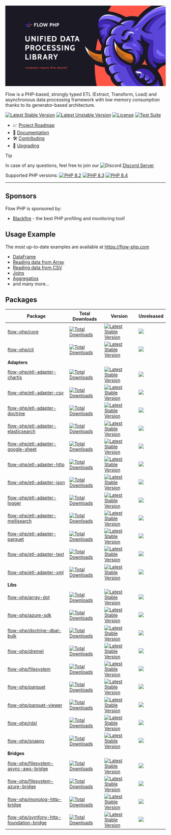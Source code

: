 ![img](/profile/flow_php_banner_02_2022.png)

Flow is a PHP-based, strongly typed ETL (Extract, Transform, Load) and asynchronous data processing framework with low memory consumption thanks to its generator-based architecture.

[![Latest Stable Version](https://poser.pugx.org/flow-php/flow/v)](https://packagist.org/packages/flow-php/flow)
[![Latest Unstable Version](https://poser.pugx.org/flow-php/flow/v/unstable)](https://packagist.org/packages/flow-php/flow)
[![License](https://poser.pugx.org/flow-php/flow/license)](https://packagist.org/packages/flow-php/flow)
[![Test Suite](https://github.com/flow-php/flow/actions/workflows/test-suite.yml/badge.svg?branch=1.x)](https://github.com/flow-php/flow/actions/workflows/test-suite.yml)

- 📈 [Project Roadmap](https://github.com/orgs/flow-php/projects/1)
- 📜 [Documentation](https://flow-php.com/documentation/)
- 🛠️ [Contributing](https://github.com/flow-php/flow/blob/1.x/documentation/contributing.md)
- 🚧 [Upgrading](https://github.com/flow-php/flow/blob/1.x/UPGRADE.md)


> [!TIP]
> In case of any questions, feel free to join our <img src="https://cdn.prod.website-files.com/6257adef93867e50d84d30e2/636e0a69f118df70ad7828d4_icon_clyde_blurple_RGB.svg" width="16px" height="16px" alt="Discord"> [Discord Server](https://discord.gg/5dNXfQyACW)

Supported PHP versions: [![PHP 8.2](https://img.shields.io/badge/php-~8.2-8892BF.svg)](https://php.net/) [![PHP 8.3](https://img.shields.io/badge/php-~8.3-8892BF.svg)](https://php.net/) [![PHP 8.4](https://img.shields.io/badge/php-~8.4-8892BF.svg)](https://php.net/) 

---

## Sponsors 

Flow PHP is sponsored by: 

- [Blackfire](https://blackfire.io/) - the best PHP profiling and monitoring tool!
  
## Usage Example

The most up-to-date examples are available at https://flow-php.com 

- [DataFrame](https://flow-php.com/documentation/example/data_frame/data_frame/#example)
- [Reading data from Array](https://flow-php.com/documentation/example/data_reading/array/#example)
- [Reading data from CSV](https://flow-php.com/documentation/example/data_reading/csv/#example)
- [Joins](https://flow-php.com/documentation/example/join/join/#example)
- [Aggregatios](https://flow-php.com/documentation/example/aggregations/group_by/#example)
- and many more...

## Packages


| Package                                                                                                        | Total Downloads                                                                                                                                                        | Version                                                                                                                                                                     | Unreleased                                                                                                                                                                   |
|----------------------------------------------------------------------------------------------------------------|------------------------------------------------------------------------------------------------------------------------------------------------------------------------|-----------------------------------------------------------------------------------------------------------------------------------------------------------------------------|------------------------------------------------------------------------------------------------------------------------------------------------------------------------------|
| [flow-php/core](/documentation/components/core/core.md)                                                        | [![Total Downloads](https://poser.pugx.org/flow-php/etl/downloads)](https://packagist.org/packages/flow-php/etl)                                                       | [![Latest Stable Version](https://poser.pugx.org/flow-php/etl/v/stable)](https://packagist.org/packages/flow-php/etl)                                                       | [![](https://flow-php.github.io/commits-since-release-counter/flow-php/etl.svg)](https://github.com/flow-php/etl/tags)                                                       |
| [flow-php/cli](/documentation/components/cli/docs.md)                                                          | [![Total Downloads](https://poser.pugx.org/flow-php/cli/downloads)](https://packagist.org/packages/flow-php/cli)                                                       | [![Latest Stable Version](https://poser.pugx.org/flow-php/cli/v/stable)](https://packagist.org/packages/flow-php/cli)                                                       | [![](https://flow-php.github.io/commits-since-release-counter/flow-php/cli.svg)](https://github.com/flow-php/cli/tags)                                                       |
| **Adapters**                                                                                                   |                                                                                                                                                                        |                                                                                                                                                                             |                                                                                                                                                                              |
| [flow-php/etl-adapter-chartjs](/documentation/components/adapters/chartjs.md)                                  | [![Total Downloads](https://poser.pugx.org/flow-php/etl-adapter-chartjs/downloads)](https://packagist.org/packages/flow-php/etl-adapter-chartjs)                       | [![Latest Stable Version](https://poser.pugx.org/flow-php/etl-adapter-chartjs/v/stable)](https://packagist.org/packages/flow-php/etl-adapter-chartjs)                       | [![](https://flow-php.github.io/commits-since-release-counter/flow-php/etl-adapter-chartjs.svg)](https://github.com/flow-php/etl-adapter-chartjs/tags)                       |
| [flow-php/etl-adapter-csv](/documentation/components/adapters/csv.md)                                          | [![Total Downloads](https://poser.pugx.org/flow-php/etl-adapter-csv/downloads)](https://packagist.org/packages/flow-php/etl-adapter-csv)                               | [![Latest Stable Version](https://poser.pugx.org/flow-php/etl-adapter-csv/v/stable)](https://packagist.org/packages/flow-php/etl-adapter-csv)                               | [![](https://flow-php.github.io/commits-since-release-counter/flow-php/etl-adapter-csv.svg)](https://github.com/flow-php/etl-adapter-csv/tags)                               |
| [flow-php/etl-adapter-doctrine](/documentation/components/adapters/doctrine.md)                                | [![Total Downloads](https://poser.pugx.org/flow-php/etl-adapter-doctrine/downloads)](https://packagist.org/packages/flow-php/etl-adapter-doctrine)                     | [![Latest Stable Version](https://poser.pugx.org/flow-php/etl-adapter-doctrine/v/stable)](https://packagist.org/packages/flow-php/etl-adapter-doctrine)                     | [![](https://flow-php.github.io/commits-since-release-counter/flow-php/etl-adapter-csv.svg)](https://github.com/flow-php/etl-adapter-csv/tags)                               |
| [flow-php/etl-adapter-elasticsearch](/documentation/components/adapters/elasticsearch.md)                      | [![Total Downloads](https://poser.pugx.org/flow-php/etl-adapter-elasticsearch/downloads)](https://packagist.org/packages/flow-php/etl-adapter-elasticsearch)           | [![Latest Stable Version](https://poser.pugx.org/flow-php/etl-adapter-elasticsearch/v/stable)](https://packagist.org/packages/flow-php/etl-adapter-elasticsearch)           | [![](https://flow-php.github.io/commits-since-release-counter/flow-php/etl-adapter-elasticsearch.svg)](https://github.com/flow-php/etl-adapter-elasticsearch/tags)           |
| [flow-php/etl-adapter-google-sheet](/documentation/components/adapters/google-sheet.md)                        | [![Total Downloads](https://poser.pugx.org/flow-php/etl-adapter-google-sheet/downloads)](https://packagist.org/packages/flow-php/etl-adapter-google-sheet)             | [![Latest Stable Version](https://poser.pugx.org/flow-php/etl-adapter-google-sheet/v/stable)](https://packagist.org/packages/flow-php/etl-adapter-google-sheet)             | [![](https://flow-php.github.io/commits-since-release-counter/flow-php/etl-adapter-google-sheet.svg)](https://github.com/flow-php/etl-adapter-google-sheet/tags)             |
| [flow-php/etl-adapter-http](/documentation/components/adapters/http.md)                                        | [![Total Downloads](https://poser.pugx.org/flow-php/etl-adapter-http/downloads)](https://packagist.org/packages/flow-php/etl-adapter-http)                             | [![Latest Stable Version](https://poser.pugx.org/flow-php/etl-adapter-http/v/stable)](https://packagist.org/packages/flow-php/etl-adapter-http)                             | [![](https://flow-php.github.io/commits-since-release-counter/flow-php/etl-adapter-http.svg)](https://github.com/flow-php/etl-adapter-http/tags)                             |
| [flow-php/etl-adapter-json](/documentation/components/adapters/json.md)                                        | [![Total Downloads](https://poser.pugx.org/flow-php/etl-adapter-json/downloads)](https://packagist.org/packages/flow-php/etl-adapter-json)                             | [![Latest Stable Version](https://poser.pugx.org/flow-php/etl-adapter-json/v/stable)](https://packagist.org/packages/flow-php/etl-adapter-json)                             | [![](https://flow-php.github.io/commits-since-release-counter/flow-php/etl-adapter-json.svg)](https://github.com/flow-php/etl-adapter-json/tags)                             |
| [flow-php/etl-adapter-logger](/documentation/components/adapters/logger.md)                                    | [![Total Downloads](https://poser.pugx.org/flow-php/etl-adapter-logger/downloads)](https://packagist.org/packages/flow-php/etl-adapter-logger)                         | [![Latest Stable Version](https://poser.pugx.org/flow-php/etl-adapter-logger/v/stable)](https://packagist.org/packages/flow-php/etl-adapter-logger)                         | [![](https://flow-php.github.io/commits-since-release-counter/flow-php/etl-adapter-meilisearch.svg)](https://github.com/flow-php/etl-adapter-meilisearch/tags)               |
| [flow-php/etl-adapter-meilisearch](/documentation/components/adapters/meilisearch.md)                          | [![Total Downloads](https://poser.pugx.org/flow-php/etl-adapter-meilisearch/downloads)](https://packagist.org/packages/flow-php/etl-adapter-meilisearch)               | [![Latest Stable Version](https://poser.pugx.org/flow-php/etl-adapter-meilisearch/v/stable)](https://packagist.org/packages/flow-php/etl-adapter-meilisearch)               | [![](https://flow-php.github.io/commits-since-release-counter/flow-php/etl-adapter-meilisearch.svg)](https://github.com/flow-php/etl-adapter-meilisearch/tags)               |
| [flow-php/etl-adapter-parquet](/documentation/components/adapters/parquet.md)                                  | [![Total Downloads](https://poser.pugx.org/flow-php/etl-adapter-parquet/downloads)](https://packagist.org/packages/flow-php/etl-adapter-parquet)                       | [![Latest Stable Version](https://poser.pugx.org/flow-php/etl-adapter-parquet/v/stable)](https://packagist.org/packages/flow-php/etl-adapter-parquet)                       | [![](https://flow-php.github.io/commits-since-release-counter/flow-php/etl-adapter-parquet.svg)](https://github.com/flow-php/etl-adapter-parquet/tags)                       |
| [flow-php/etl-adapter-text](/documentation/components/adapters/text.md)                                        | [![Total Downloads](https://poser.pugx.org/flow-php/etl-adapter-text/downloads)](https://packagist.org/packages/flow-php/etl-adapter-text)                             | [![Latest Stable Version](https://poser.pugx.org/flow-php/etl-adapter-text/v/stable)](https://packagist.org/packages/flow-php/etl-adapter-text)                             | [![](https://flow-php.github.io/commits-since-release-counter/flow-php/etl-adapter-text.svg)](https://github.com/flow-php/etl-adapter-text/tags)                             |
| [flow-php/etl-adapter-xml](/documentation/components/adapters/xml.md)                                          | [![Total Downloads](https://poser.pugx.org/flow-php/etl-adapter-xml/downloads)](https://packagist.org/packages/flow-php/etl-adapter-xml)                               | [![Latest Stable Version](https://poser.pugx.org/flow-php/etl-adapter-xml/v/stable)](https://packagist.org/packages/flow-php/etl-adapter-xml)                               | [![](https://flow-php.github.io/commits-since-release-counter/flow-php/etl-adapter-xml.svg)](https://github.com/flow-php/etl-adapter-xml/tags)                               |
| **Libs**                                                                                                       |                                                                                                                                                                        |                                                                                                                                                                             |                                                                                                                                                                              |
| [flow-php/array-dot](/documentation/components/libs/array-dot.md)                                              | [![Total Downloads](https://poser.pugx.org/flow-php/array-dot/downloads)](https://packagist.org/packages/flow-php/array-dot)                                           | [![Latest Stable Version](https://poser.pugx.org/flow-php/array-dot/v/stable)](https://packagist.org/packages/flow-php/array-dot)                                           | [![](https://flow-php.github.io/commits-since-release-counter/flow-php/array-dot.svg)](https://github.com/flow-php/array-dot/tags)                                           |
| [flow-php/azure-sdk](/documentation/components/libs/azure-sdk.md)                                              | [![Total Downloads](https://poser.pugx.org/flow-php/azure-sdk/downloads)](https://packagist.org/packages/flow-php/azure-sdk)                                           | [![Latest Stable Version](https://poser.pugx.org/flow-php/azure-sdk/v/stable)](https://packagist.org/packages/flow-php/azure-sdk)                                           | [![](https://flow-php.github.io/commits-since-release-counter/flow-php/azure-sdk.svg)](https://github.com/flow-php/azure-sdk/tags)                                           |
| [flow-php/doctrine-dbal-bulk](/documentation/components/libs/doctrine-dbal-bulk.md)                            | [![Total Downloads](https://poser.pugx.org/flow-php/doctrine-dbal-bulk/downloads)](https://packagist.org/packages/flow-php/doctrine-dbal-bulk)                         | [![Latest Stable Version](https://poser.pugx.org/flow-php/doctrine-dbal-bulk/v/stable)](https://packagist.org/packages/flow-php/doctrine-dbal-bulk)                         | [![](https://flow-php.github.io/commits-since-release-counter/flow-php/doctrine-dbal-bulk.svg)](https://github.com/flow-php/doctrine-dbal-bulk/tags)                         |
| [flow-php/dremel](/documentation/components/libs/dremel.md)                                                    | [![Total Downloads](https://poser.pugx.org/flow-php/dremel/downloads)](https://packagist.org/packages/flow-php/dremel)                                                 | [![Latest Stable Version](https://poser.pugx.org/flow-php/dremel/v/stable)](https://packagist.org/packages/flow-php/dremel)                                                 | [![](https://flow-php.github.io/commits-since-release-counter/flow-php/dremel.svg)](https://github.com/flow-php/dremel/tags)                                                 |
| [flow-php/filesystem](/documentation/components/libs/filesystem.md)                                            | [![Total Downloads](https://poser.pugx.org/flow-php/filesystem/downloads)](https://packagist.org/packages/flow-php/filesystem)                                         | [![Latest Stable Version](https://poser.pugx.org/flow-php/filesystem/v/stable)](https://packagist.org/packages/flow-php/filesystem)                                         | [![](https://flow-php.github.io/commits-since-release-counter/flow-php/filesystem.svg)](https://github.com/flow-php/filesystem/tags)                                         |
| [flow-php/parquet](/documentation/components/libs/parquet.md)                                                  | [![Total Downloads](https://poser.pugx.org/flow-php/parquet/downloads)](https://packagist.org/packages/flow-php/parquet)                                               | [![Latest Stable Version](https://poser.pugx.org/flow-php/parquet/v/stable)](https://packagist.org/packages/flow-php/parquet)                                               | [![](https://flow-php.github.io/commits-since-release-counter/flow-php/parquet.svg)](https://github.com/flow-php/parquet/tags)                                               |
| [flow-php/parquet-viewer](/documentation/components/libs/parquet-viewer.md)                                    | [![Total Downloads](https://poser.pugx.org/flow-php/parquet-viewer/downloads)](https://packagist.org/packages/flow-php/parquet-viewer)                                 | [![Latest Stable Version](https://poser.pugx.org/flow-php/parquet-viewer/v/stable)](https://packagist.org/packages/flow-php/parquet-viewer)                                 | [![](https://flow-php.github.io/commits-since-release-counter/flow-php/parquet-viewer.svg)](https://github.com/flow-php/parquet-viewer/tags)                                 |
| [flow-php/rdsl](/documentation/components/libs/rdsl.md)                                                        | [![Total Downloads](https://poser.pugx.org/flow-php/rdsl/downloads)](https://packagist.org/packages/flow-php/rdsl)                                                     | [![Latest Stable Version](https://poser.pugx.org/flow-php/rdsl/v/stable)](https://packagist.org/packages/flow-php/rdsl)                                                     | [![](https://flow-php.github.io/commits-since-release-counter/flow-php/rdsl.svg)](https://github.com/flow-php/rdsl/tags)                                                     |
| [flow-php/snappy](/documentation/components/libs/snappy.md)                                                    | [![Total Downloads](https://poser.pugx.org/flow-php/snappy/downloads)](https://packagist.org/packages/flow-php/snappy)                                                 | [![Latest Stable Version](https://poser.pugx.org/flow-php/snappy/v/stable)](https://packagist.org/packages/flow-php/snappy)                                                 | [![](https://flow-php.github.io/commits-since-release-counter/flow-php/snappy.svg)](https://github.com/flow-php/snappy/tags)                                                 |
| **Bridges**                                                                                                    |                                                                                                                                                                        |                                                                                                                                                                             |                                                                                                                                                                              |
| [flow-php/filesystem-async-aws-bridge](/documentation/components/bridges/filesystem-async-aws-bridge.md)       | [![Total Downloads](https://poser.pugx.org/flow-php/filesystem-async-aws-bridge/downloads)](https://packagist.org/packages/flow-php/filesystem-async-aws-bridge)       | [![Latest Stable Version](https://poser.pugx.org/flow-php/filesystem-async-aws-bridge/v/stable)](https://packagist.org/packages/flow-php/filesystem-async-aws-bridge)       | [![](https://flow-php.github.io/commits-since-release-counter/flow-php/filesystem-async-aws-bridge.svg)](https://github.com/flow-php/filesystem-async-aws-bridge/tags)       |
| [flow-php/filesystem-azure-bridge](/documentation/components/bridges/filesystem-azure-bridge.md)               | [![Total Downloads](https://poser.pugx.org/flow-php/filesystem-azure-bridge/downloads)](https://packagist.org/packages/flow-php/filesystem-azure-bridge)               | [![Latest Stable Version](https://poser.pugx.org/flow-php/filesystem-azure-bridge/v/stable)](https://packagist.org/packages/flow-php/filesystem-azure-bridge)               | [![](https://flow-php.github.io/commits-since-release-counter/flow-php/filesystem-azure-bridge.svg)](https://github.com/flow-php/filesystem-azure-bridge/tags)               |
| [flow-php/monolog-http-bridge](/documentation/components/bridges/monolog-http-bridge.md)                       | [![Total Downloads](https://poser.pugx.org/flow-php/monolog-http-bridge/downloads)](https://packagist.org/packages/flow-php/monolog-http-bridge)                       | [![Latest Stable Version](https://poser.pugx.org/flow-php/monolog-http-bridge/v/stable)](https://packagist.org/packages/flow-php/monolog-http-bridge)                       | [![](https://flow-php.github.io/commits-since-release-counter/flow-php/monolog-http-bridge.svg)](https://github.com/flow-php/monolog-http-bridge/tags)                       |
| [flow-php/symfony-http-foundation-bridge](/documentation/components/bridges/symfony-http-foundation-bridge.md) | [![Total Downloads](https://poser.pugx.org/flow-php/symfony-http-foundation-bridge/downloads)](https://packagist.org/packages/flow-php/symfony-http-foundation-bridge) | [![Latest Stable Version](https://poser.pugx.org/flow-php/symfony-http-foundation-bridge/v/stable)](https://packagist.org/packages/flow-php/symfony-http-foundation-bridge) | [![](https://flow-php.github.io/commits-since-release-counter/flow-php/symfony-http-foundation-bridge.svg)](https://github.com/flow-php/symfony-http-foundation-bridge/tags) |
 
